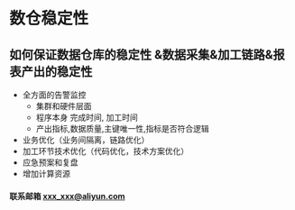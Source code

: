 # 数仓稳定性
## 如何保证数据仓库的稳定性 &数据采集&加工链路&报表产出的稳定性

+ 全方面的告警监控
  + 集群和硬件层面 
  + 程序本身 完成时间, 加工时间
  + 产出指标,数据质量,主键唯一性,指标是否符合逻辑
+ 业务优化（业务间隔离，链路优化）
+ 加工环节技术优化（代码优化，技术方案优化）
+ 应急预案和复盘
+ 增加计算资源


#### 联系邮箱 xxx_xxx@aliyun.com

